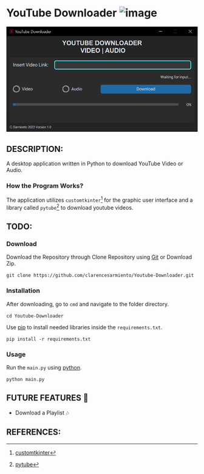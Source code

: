 # YouTube Downloader ![image](https://github.com/clarencesarmiento/Youtube-Downloader/blob/58b22871b61455c249d4c00d6a107e660c8bc231/Icon.ico)
![images](https://github.com/clarencesarmiento/Youtube-Downloader/blob/96d9ff980f1354c9c257d118e8192a2b5545286c/YouTube-Downloader%20Interface.png)
## DESCRIPTION:
A desktop application written in Python to download YouTube Video or Audio.
### How the Program Works?
The application utilizes `customtkinter`[^1] for the graphic user interface and a library called `pytube`[^2] to download youtube videos.
## TODO:
### Download
Download the Repository through Clone Repository using [Git](https://git-scm.com/downloads) or Download Zip.
```
git clone https://github.com/clarencesarmiento/Youtube-Downloader.git
```
### Installation
After downloading, go to `cmd` and navigate to the folder directory.
```
cd Youtube-Downloader
```
Use [pip](https://pip.pypa.io/en/stable/) to install needed libraries inside
the `requirements.txt`.
```
pip install -r requirements.txt
```
### Usage
Run the `main.py` using [python](https://www.python.org/).
```
python main.py
```
## FUTURE FEATURES 🌟
- Download a Playlist 🎶
## REFERENCES:
[^1]: [customtkinter](https://github.com/TomSchimansky/CustomTkinter)
[^2]: [pytube](https://pytube.io/en/latest/index.html)
